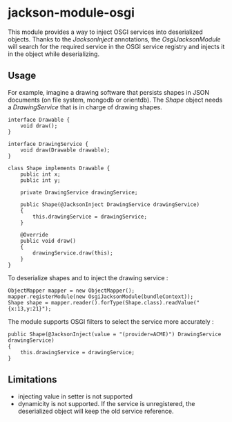 jackson-module-osgi
====================

This module provides a way to inject OSGI services into deserialized objects.
Thanks to the _JacksonInject_ annotations, the _OsgiJacksonModule_ will search for the required service in the OSGI service registry and injects it in the object while deserializing.

## Usage

For example, imagine a drawing software that persists shapes in JSON documents (on file system, mongodb or orientdb). The _Shape_ object needs a _DrawingService_ that is in charge of drawing shapes.

	interface Drawable {
		void draw();
	}
	
	interface DrawingService {
		void draw(Drawable drawable);
	}
	
	class Shape implements Drawable {
		public int x;
		public int y;
		
		private DrawingService drawingService;
		
		public Shape(@JacksonInject DrawingService drawingService)
		{
			this.drawingService = drawingService;
		}
		
		@Override
		public void draw()
		{
			drawingService.draw(this);
		}
	}

To deserialize shapes and to inject the drawing service :

	ObjectMapper mapper = new ObjectMapper();
	mapper.registerModule(new OsgiJacksonModule(bundleContext));
	Shape shape = mapper.reader().forType(Shape.class).readValue("{x:13,y:21}");

The module supports OSGI filters to select the service more accurately :

	public Shape(@JacksonInject(value = "(provider=ACME)") DrawingService drawingService)
	{
		this.drawingService = drawingService;
	}

## Limitations
* injecting value in setter is not supported
* dynamicity is not supported. If the service is unregistered, the deserialized object will keep the old service reference.
 
